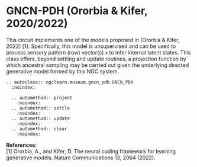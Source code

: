 # GNCN-PDH (Ororbia &amp; Kifer, 2020/2022)

This circuit implements one of the models proposed in (Ororbia &amp; Kifer, 2022) [1].
Specifically, this model is unsupervised and can be used to process sensory
pattern (row) vector(s) `x` to infer internal latent states. This class offers,
beyond settling and update routines, a projection function by which ancestral
sampling may be carried out given the underlying directed generative model
formed by this NGC system.

```{eval-rst}
.. autoclass:: ngclearn.museum.gncn_pdh.GNCN_PDH
  :noindex:

  .. automethod:: project
    :noindex:
  .. automethod:: settle
    :noindex:
  .. automethod:: update
    :noindex:
  .. automethod:: clear
    :noindex:
```

**References:** <br>
[1] Ororbia, A., and Kifer, D. The neural coding framework for learning
generative models. Nature Communications 13, 2064 (2022).
